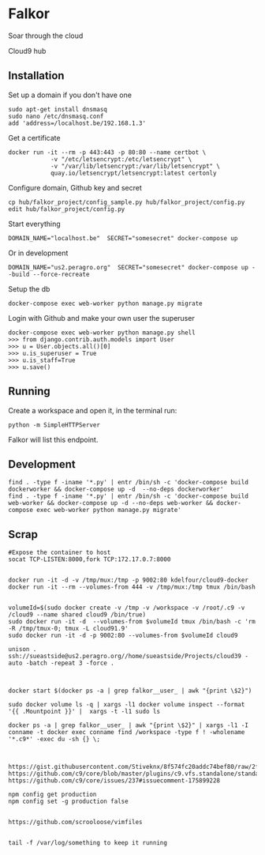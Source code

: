 Falkor
====
Soar through the cloud

Cloud9 hub

Installation
-----
Set up a domain if you don't have one
```
sudo apt-get install dnsmasq
sudo nano /etc/dnsmasq.conf
add 'address=/localhost.be/192.168.1.3'
```
Get a certificate
```
docker run -it --rm -p 443:443 -p 80:80 --name certbot \
            -v "/etc/letsencrypt:/etc/letsencrypt" \
            -v "/var/lib/letsencrypt:/var/lib/letsencrypt" \
            quay.io/letsencrypt/letsencrypt:latest certonly
```           
Configure domain, Github key and secret
```
cp hub/falkor_project/config_sample.py hub/falkor_project/config.py 
edit hub/falkor_project/config.py 
```
Start everything
```
DOMAIN_NAME="localhost.be"  SECRET="somesecret" docker-compose up
```
Or in development
```
DOMAIN_NAME="us2.peragro.org"  SECRET="somesecret" docker-compose up --build --force-recreate
```
Setup the db
```
docker-compose exec web-worker python manage.py migrate
``` 
Login with Github and make your own user the superuser
```
docker-compose exec web-worker python manage.py shell
>>> from django.contrib.auth.models import User
>>> u = User.objects.all()[0]
>>> u.is_superuser = True
>>> u.is_staff=True
>>> u.save()
```


Running
-------

Create a workspace and open it, in the terminal run:
``` 
python -m SimpleHTTPServer
``` 
Falkor will list this endpoint.


Development
------------
``` 
find . -type f -iname '*.py' | entr /bin/sh -c 'docker-compose build dockerworker && docker-compose up -d  --no-deps dockerworker'
find . -type f -iname '*.py' | entr /bin/sh -c 'docker-compose build web-worker && docker-compose up -d --no-deps web-worker && docker-compose exec web-worker python manage.py migrate'
``` 

 
Scrap
------
``` 
#Expose the container to host
socat TCP-LISTEN:8000,fork TCP:172.17.0.7:8000
 

docker run -it -d -v /tmp/mux:/tmp -p 9002:80 kdelfour/cloud9-docker
docker run -it --rm --volumes-from 444 -v /tmp/mux:/tmp tmux /bin/bash


volumeId=$(sudo docker create -v /tmp -v /workspace -v /root/.c9 -v /cloud9 --name shared cloud9 /bin/true)
sudo docker run -it -d  --volumes-from $volumeId tmux /bin/bash -c 'rm -R /tmp/tmux-0; tmux -L cloud91.9'
sudo docker run -it -d -p 9002:80 --volumes-from $volumeId cloud9

unison . ssh://sueastside@us2.peragro.org//home/sueastside/Projects/cloud39 -auto -batch -repeat 3 -force .



docker start $(docker ps -a | grep falkor__user_ | awk "{print \$2}")
 
sudo docker volume ls -q | xargs -l1 docker volume inspect --format '{{ .Mountpoint }}' |  xargs -t -l1 sudo ls

docker ps -a | grep falkor__user_ | awk "{print \$2}" | xargs -l1 -I conname -t docker exec conname find /workspace -type f ! -wholename '*.c9*' -exec du -sh {} \;



https://gist.githubusercontent.com/Stiveknx/8f574fc20addc74bef80/raw/2f20d9fe00d1331f5fe1053eda71dc9910f57f80/nginx.conf
https://github.com/c9/core/blob/master/plugins/c9.vfs.standalone/standalone.js#L51
https://github.com/c9/core/issues/237#issuecomment-175899228

npm config get production
npm config set -g production false


https://github.com/scrooloose/vimfiles


tail -f /var/log/something to keep it running
```
